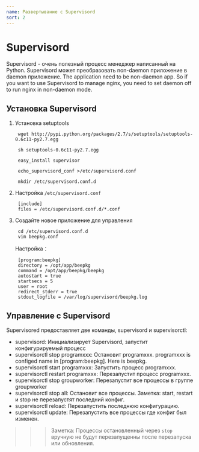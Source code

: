 ```yaml
---
name: Развертывание с Supervisord 
sort: 2
---
```


# Supervisord

Supervisord - очень полезный процесс менеджер написанный на Python. Supervisord может преобразовать non-daemon приложение в daemon приложение. The application need to be non-daemon app. So if you want to use Supervisord to manage nginx, you need to set daemon off to run nginx in non-daemon mode.


## Установка Supervisord

1. Установка setuptools

		wget http://pypi.python.org/packages/2.7/s/setuptools/setuptools-0.6c11-py2.7.egg
		
		sh setuptools-0.6c11-py2.7.egg 
		
		easy_install supervisor
		
		echo_supervisord_conf >/etc/supervisord.conf
		
		mkdir /etc/supervisord.conf.d

2. Настройка `/etc/supervisord.conf`

		[include]
		files = /etc/supervisord.conf.d/*.conf

3. Создайте новое приложение для управления

		cd /etc/supervisord.conf.d
		vim beepkg.conf
	
	Настройка：
	
		[program:beepkg]
		directory = /opt/app/beepkg
		command = /opt/app/beepkg/beepkg
		autostart = true
		startsecs = 5
		user = root
		redirect_stderr = true
		stdout_logfile = /var/log/supervisord/beepkg.log
		
## Управление с Supervisord

Supervisored предоставляет две команды, supervisord и supervisorctl:

* supervisord: Инициализирует Supervisord, запустит конфигурируемый процесс
* supervisorctl stop programxxx: Остановит programxxx. programxxx is configed name in [program:beepkg]. Here is beepkg.
* supervisorctl start programxxx: Запустить процесс programxxx.
* supervisorctl restart programxxx: Перезапустит процесс programxxx.
* supervisorctl stop groupworker:  Перезапустит все процессы в группе groupworker
* supervisorctl stop all: Остановит все процессы. Заметка: start, restart и stop не перезапустят последний конфиг.
* supervisorctl reload: Перезапустить последнюю конфигурацию.
* supervisorctl update: Перезапустить все процессы где конфиг был изменен.


>>>Заметка: Процессы остановленный через `stop` вручную не будут перезапущенны после перезапуска или обновления.
